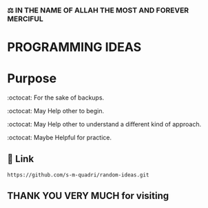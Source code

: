 ### :balance_scale: IN THE NAME OF ALLAH THE MOST AND FOREVER MERCIFUL


#  PROGRAMMING IDEAS


# Purpose

:octocat: For the sake of backups.

:octocat: May Help other to begin.

:octocat: May Help other to understand a different kind of approach.

:octocat: Maybe Helpful for practice.


## :paperclip: Link 

``` 
https://github.com/s-m-quadri/random-ideas.git
```



## THANK YOU VERY MUCH for visiting
